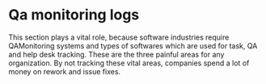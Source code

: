 # Qa monitoring logs

This section plays a vital role, because software industries require QAMonitoring systems and types of softwares which are used for task, QA and help desk tracking. These are the three painful areas for any organization. By not tracking these vital areas, companies spend a lot of money on rework and issue fixes.
